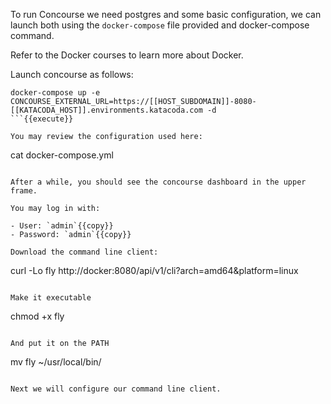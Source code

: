 
To run Concourse we need postgres and some basic configuration, we can launch both using the `docker-compose` file provided and docker-compose command.

Refer to the Docker courses to learn more about Docker.

Launch concourse as follows:

```
docker-compose up -e CONCOURSE_EXTERNAL_URL=https://[[HOST_SUBDOMAIN]]-8080-[[KATACODA_HOST]].environments.katacoda.com -d
```{{execute}}

You may review the configuration used here:

```
cat docker-compose.yml
```{{execute}}

After a while, you should see the concourse dashboard in the upper frame.

You may log in with:

- User: `admin`{{copy}}
- Password: `admin`{{copy}}

Download the command line client:

```
curl -Lo fly http://docker:8080/api/v1/cli?arch=amd64&platform=linux
```{{execute}}

Make it executable

```
chmod +x fly
```{{execute}}

And put it on the PATH

```
mv fly ~/usr/local/bin/
```{{execute}}

Next we will configure our command line client.
